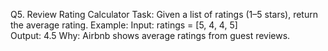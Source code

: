 Q5. Review Rating Calculator
Task:
Given a list of ratings (1–5 stars), return the average rating.
Example:
Input: ratings = [5, 4, 4, 5]  
Output: 4.5
Why: Airbnb shows average ratings from guest reviews.